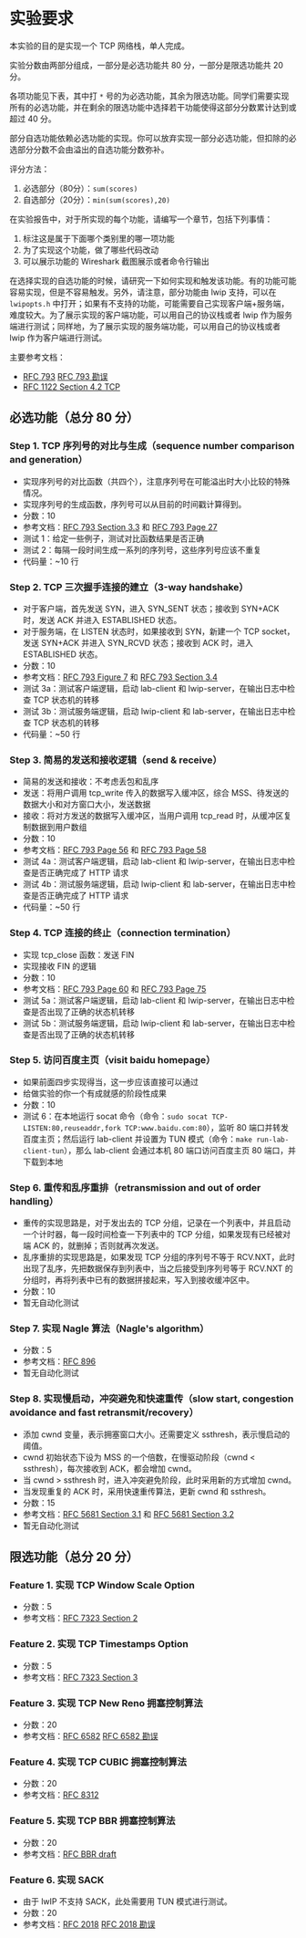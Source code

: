 # 实验要求

本实验的目的是实现一个 TCP 网络栈，单人完成。

实验分数由两部分组成，一部分是必选功能共 80 分，一部分是限选功能共 20 分。

各项功能见下表，其中打 `*` 号的为必选功能，其余为限选功能。同学们需要实现所有的必选功能，并在剩余的限选功能中选择若干功能使得这部分分数累计达到或超过 40 分。

部分自选功能依赖必选功能的实现。你可以放弃实现一部分必选功能，但扣除的必选部分分数不会由溢出的自选功能分数弥补。

评分方法：

1. 必选部分（80分）：`sum(scores)`
2. 自选部分（20分）：`min(sum(scores),20)`

在实验报告中，对于所实现的每个功能，请编写一个章节，包括下列事情：

1. 标注这是属于下面哪个类别里的哪一项功能
2. 为了实现这个功能，做了哪些代码改动
3. 可以展示功能的 Wireshark 截图展示或者命令行输出

在选择实现的自选功能的时候，请研究一下如何实现和触发该功能。有的功能可能容易实现，但是不容易触发。另外，请注意，部分功能由 lwip 支持，可以在 `lwipopts.h` 中打开；如果有不支持的功能，可能需要自己实现客户端+服务端，难度较大。为了展示实现的客户端功能，可以用自己的协议栈或者 lwip 作为服务端进行测试；同样地，为了展示实现的服务端功能，可以用自己的协议栈或者 lwip 作为客户端进行测试。

主要参考文档：

- [RFC 793](https://www.rfc-editor.org/rfc/rfc793.html) [RFC 793 勘误](https://www.rfc-editor.org/errata/rfc0793)
- [RFC 1122 Section 4.2 TCP](https://www.rfc-editor.org/rfc/rfc1122#page-82)

## 必选功能（总分 80 分）
### Step 1. TCP 序列号的对比与生成（sequence number comparison and generation）

- 实现序列号的对比函数（共四个），注意序列号在可能溢出时大小比较的特殊情况。
- 实现序列号的生成函数，序列号可以从目前的时间戳计算得到。
- 分数：10
- 参考文档：[RFC 793 Section 3.3](https://www.rfc-editor.org/rfc/rfc793.html#section-3.3) 和 [RFC 793 Page 27](https://www.rfc-editor.org/rfc/rfc793.html#page-27)
- 测试 1：给定一些例子，测试对比函数结果是否正确
- 测试 2：每隔一段时间生成一系列的序列号，这些序列号应该不重复
- 代码量：~10 行

### Step 2. TCP 三次握手连接的建立（3-way handshake）

- 对于客户端，首先发送 SYN，进入 SYN_SENT 状态；接收到 SYN+ACK 时，发送 ACK 并进入 ESTABLISHED 状态。
- 对于服务端，在 LISTEN 状态时，如果接收到 SYN，新建一个 TCP socket，发送 SYN+ACK 并进入 SYN_RCVD 状态；接收到 ACK 时，进入 ESTABLISHED 状态。
- 分数：10
- 参考文档：[RFC 793 Figure 7](https://www.rfc-editor.org/rfc/rfc793.html#page-23) 和 [RFC 793 Section 3.4](https://www.rfc-editor.org/rfc/rfc793.html#section-3.4)
- 测试 3a：测试客户端逻辑，启动 lab-client 和 lwip-server，在输出日志中检查 TCP 状态机的转移
- 测试 3b：测试服务端逻辑，启动 lwip-client 和 lab-server，在输出日志中检查 TCP 状态机的转移
- 代码量：~50 行

### Step 3. 简易的发送和接收逻辑（send & receive）

- 简易的发送和接收：不考虑丢包和乱序
- 发送：将用户调用 tcp_write 传入的数据写入缓冲区，综合 MSS、待发送的数据大小和对方窗口大小，发送数据
- 接收：将对方发送的数据写入缓冲区，当用户调用 tcp_read 时，从缓冲区复制数据到用户数组
- 分数：10
- 参考文档：[RFC 793 Page 56](https://www.rfc-editor.org/rfc/rfc793.html#page-56) 和 [RFC 793 Page 58](https://www.rfc-editor.org/rfc/rfc793.html#page-58)
- 测试 4a：测试客户端逻辑，启动 lab-client 和 lwip-server，在输出日志中检查是否正确完成了 HTTP 请求
- 测试 4b：测试服务端逻辑，启动 lwip-client 和 lab-server，在输出日志中检查是否正确完成了 HTTP 请求
- 代码量：~50 行

### Step 4. TCP 连接的终止（connection termination）

- 实现 tcp_close 函数：发送 FIN
- 实现接收 FIN 的逻辑
- 分数：10
- 参考文档：[RFC 793 Page 60](https://www.rfc-editor.org/rfc/rfc793.html#page-60) 和 [RFC 793 Page 75](https://www.rfc-editor.org/rfc/rfc793.html#page-75)
- 测试 5a：测试客户端逻辑，启动 lab-client 和 lwip-server，在输出日志中检查是否出现了正确的状态机转移
- 测试 5b：测试服务端逻辑，启动 lwip-client 和 lab-server，在输出日志中检查是否出现了正确的状态机转移

### Step 5. 访问百度主页（visit baidu homepage）

- 如果前面四步实现得当，这一步应该直接可以通过
- 给做实验的你一个有成就感的阶段性成果
- 分数：10
- 测试 6：在本地运行 socat 命令（命令：`sudo socat TCP-LISTEN:80,reuseaddr,fork TCP:www.baidu.com:80`），监听 80 端口并转发百度主页；然后运行 lab-client 并设置为 TUN 模式（命令：`make run-lab-client-tun`），那么 lab-client 会通过本机 80 端口访问百度主页 80 端口，并下载到本地

### Step 6. 重传和乱序重排（retransmission and out of order handling）

- 重传的实现思路是，对于发出去的 TCP 分组，记录在一个列表中，并且启动一个计时器，每一段时间检查一下列表中的 TCP 分组，如果发现有已经被对端 ACK 的，就删掉；否则就再次发送。
- 乱序重排的实现思路是，如果发现 TCP 分组的序列号不等于 RCV.NXT，此时出现了乱序，先把数据保存到列表中，当之后接受到序列号等于 RCV.NXT 的分组时，再将列表中已有的数据拼接起来，写入到接收缓冲区中。
- 分数：10
- 暂无自动化测试

### Step 7. 实现 Nagle 算法（Nagle's algorithm）

- 分数：5
- 参考文档：[RFC 896](https://datatracker.ietf.org/doc/html/rfc896)
- 暂无自动化测试

### Step 8. 实现慢启动，冲突避免和快速重传（slow start, congestion avoidance and fast retransmit/recovery）

- 添加 cwnd 变量，表示拥塞窗口大小。还需要定义 ssthresh，表示慢启动的阈值。
- cwnd 初始状态下设为 MSS 的一个倍数，在慢驱动阶段（cwnd < ssthresh），每次接收到 ACK，都会增加 cwnd。
- 当 cwnd > ssthresh 时，进入冲突避免阶段，此时采用新的方式增加 cwnd。
- 当发现重复的 ACK 时，采用快速重传算法，更新 cwnd 和 ssthresh。
- 分数：15
- 参考文档：[RFC 5681 Section 3.1](https://datatracker.ietf.org/doc/html/rfc5681#section-3.1) 和 [RFC 5681 Section 3.2](https://datatracker.ietf.org/doc/html/rfc5681#section-3.2)
- 暂无自动化测试

## 限选功能（总分 20 分）

### Feature 1. 实现 TCP Window Scale Option

- 分数：5
- 参考文档：[RFC 7323 Section 2](https://datatracker.ietf.org/doc/html/rfc7323#section-2)

### Feature 2. 实现 TCP Timestamps Option

- 分数：5
- 参考文档：[RFC 7323 Section 3](https://datatracker.ietf.org/doc/html/rfc7323#section-3)

### Feature 3. 实现 TCP New Reno 拥塞控制算法

- 分数：20
- 参考文档：[RFC 6582](https://datatracker.ietf.org/doc/html/rfc6582) [RFC 6582 勘误](https://www.rfc-editor.org/errata_search.php?rfc=6582&rec_status=0)

### Feature 4. 实现 TCP CUBIC 拥塞控制算法

- 分数：20
- 参考文档：[RFC 8312](https://datatracker.ietf.org/doc/html/rfc8312)

### Feature 5. 实现 TCP BBR 拥塞控制算法

- 分数：20
- 参考文档：[RFC BBR draft](https://datatracker.ietf.org/doc/html/draft-cardwell-iccrg-bbr-congestion-control-02)

### Feature 6. 实现 SACK

- 由于 lwIP 不支持 SACK，此处需要用 TUN 模式进行测试。
- 分数：20
- 参考文档：[RFC 2018](https://datatracker.ietf.org/doc/html/rfc2018) [RFC 2018 勘误](https://www.rfc-editor.org/errata_search.php?rfc=2018&rec_status=0)

